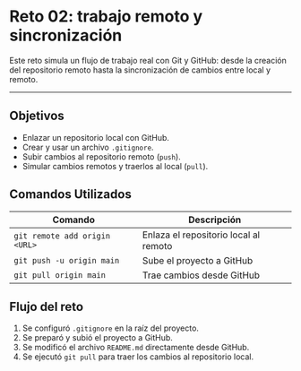 # Reto 02: trabajo remoto y sincronización

Este reto simula un flujo de trabajo real con Git y GitHub: desde la creación del repositorio remoto hasta la sincronización de cambios entre local y remoto.

---

## Objetivos

- Enlazar un repositorio local con GitHub.
- Crear y usar un archivo `.gitignore`.
- Subir cambios al repositorio remoto (`push`).
- Simular cambios remotos y traerlos al local (`pull`).

## Comandos Utilizados

| Comando | Descripción |
|--------|-------------|
| `git remote add origin <URL>` | Enlaza el repositorio local al remoto |
| `git push -u origin main` | Sube el proyecto a GitHub |
| `git pull origin main` | Trae cambios desde GitHub |

## Flujo del reto

1. Se configuró `.gitignore` en la raíz del proyecto.
2. Se preparó y subió el proyecto a GitHub.
3. Se modificó el archivo `README.md` directamente desde GitHub.
4. Se ejecutó `git pull` para traer los cambios al repositorio local.

